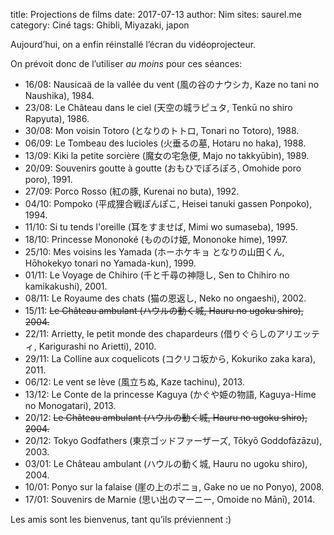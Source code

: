 title: Projections de films
date: 2017-07-13
author: Nim
sites: saurel.me
category: Ciné
tags: Ghibli, Miyazaki, japon

Aujourd’hui, on a enfin réinstallé l’écran du vidéoprojecteur.

On prévoit donc de l’utiliser *au moins* pour ces séances:

- 16/08: Nausicaä de la vallée du vent (風の谷のナウシカ, Kaze no tani no Naushika), 1984.
- 23/08: Le Château dans le ciel (天空の城ラピュタ, Tenkū no shiro Rapyuta), 1986.
- 30/08: Mon voisin Totoro (となりのトトロ, Tonari no Totoro), 1988.
- 06/09: Le Tombeau des lucioles (火垂るの墓, Hotaru no haka), 1988.
- 13/09: Kiki la petite sorcière (魔女の宅急便, Majo no takkyūbin), 1989.
- 20/09: Souvenirs goutte à goutte (おもひでぽろぽろ, Omohide poro poro), 1991.
- 27/09: Porco Rosso (紅の豚, Kurenai no buta), 1992.
- 04/10: Pompoko (平成狸合戦ぽんぽこ, Heisei tanuki gassen Ponpoko), 1994.
- 11/10: Si tu tends l'oreille (耳をすませば, Mimi wo sumaseba), 1995.
- 18/10: Princesse Mononoké (もののけ姫, Mononoke hime), 1997.
- 25/10: Mes voisins les Yamada (ホーホケキョ となりの山田くん, Hōhokekyo tonari no Yamada-kun), 1999.
- 01/11: Le Voyage de Chihiro (千と千尋の神隠し, Sen to Chihiro no kamikakushi), 2001.
- 08/11: Le Royaume des chats (猫の恩返し, Neko no ongaeshi), 2002.
- 15/11: ~~Le Château ambulant (ハウルの動く城, Hauru no ugoku shiro), 2004.~~
- 22/11: Arrietty, le petit monde des chapardeurs (借りぐらしのアリエッティ, Karigurashi no Arietti), 2010.
- 29/11: La Colline aux coquelicots (コクリコ坂から, Kokuriko zaka kara), 2011.
- 06/12: Le vent se lève (風立ちぬ, Kaze tachinu), 2013.
- 13/12: Le Conte de la princesse Kaguya (かぐや姫の物語, Kaguya-Hime no Monogatari), 2013.
- 20/12: ~~Le Château ambulant (ハウルの動く城, Hauru no ugoku shiro), 2004.~~
- 20/12: Tokyo Godfathers (東京ゴッドファーザーズ, Tōkyō Goddofāzāzu), 2003.
- 03/01: Le Château ambulant (ハウルの動く城, Hauru no ugoku shiro), 2004.
- 10/01: Ponyo sur la falaise (崖の上のポニョ, Gake no ue no Ponyo), 2008.
- 17/01: Souvenirs de Marnie (思い出のマーニー, Omoide no Mānī), 2014.

Les amis sont les bienvenus, tant qu’ils préviennent :)
